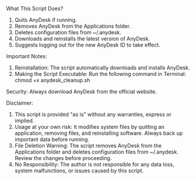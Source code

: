What This Script Does?

1. Quits AnyDesk if running.
2. Removes AnyDesk from the Applications folder.
3. Deletes configuration files from ~/.anydesk.
4. Downloads and reinstalls the latest version of AnyDesk.
5. Suggests logging out for the new AnyDesk ID to take effect.

Important Notes:

1. Reinstallation: The script automatically downloads and installs AnyDesk.
2. Making the Script Executable: Run the following command in Terminal:
chmod +x anydesk_cleanup.sh

Security: Always download AnyDesk from the official website.

Disclaimer:

1. This script is provided "as is" without any warranties, express or implied.
2. Usage at your own risk: It modifies system files by quitting an application, removing files, and reinstalling software. Always back up important data before running.
3. File Deletion Warning: The script removes AnyDesk from the Applications folder and deletes configuration files from ~/.anydesk. Review the changes before proceeding.
4. No Responsibility: The author is not responsible for any data loss, system malfunctions, or issues caused by this script.
